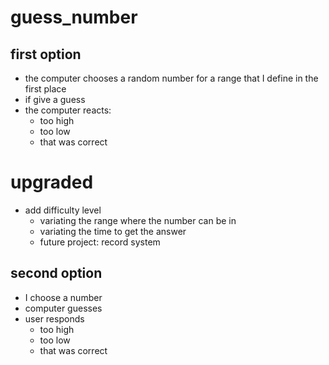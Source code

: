 # guess_number

## first option
- the computer chooses a random number for a range that I define in the first place
- if give a guess 
- the computer reacts: 
    - too high
    - too low
    - that was correct

# upgraded
- add difficulty level
    - variating the range where the number can be in 
    - variating the time to get the answer
    - future project: record system
    
## second option 
- I choose a number 
- computer guesses 
- user responds
    - too high
    - too low
    - that was correct

